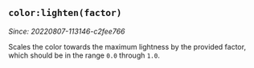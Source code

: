 ## `color:lighten(factor)`

*Since: 20220807-113146-c2fee766*

Scales the color towards the maximum lightness by the provided
factor, which should be in the range `0.0` through `1.0`.


